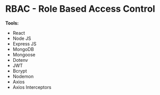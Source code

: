 # RBAC - Role Based Access Control
**Tools:**
- React
- Node JS
- Express JS
- MongoDB
- Mongoose
- Dotenv
- JWT
- Bcrypt
- Nodemon
- Axios
- Axios Interceptors
